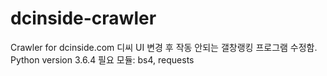 # dcinside-crawler
Crawler for dcinside.com
디씨 UI 변경 후 작동 안되는 갤창랭킹 프로그램 수정함.
Python version 3.6.4
필요 모듈: bs4, requests
